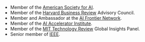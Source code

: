 - Member of the [American Society for AI](https://www.asfai.org).
- Member of the [Harvard Business Review](https://hbr.org) Advisory Council.
- Member and Ambassador at the [AI Frontier Network](https://aifn.co/).
- Member of the [AI Accelerator Institute](https://www.aiacceleratorinstitute.com).
- Member of the [MIT Technology Review](https://www.technologyreview.com) Global Insights Panel.
- Senior member of [IEEE](https://www.ieee.org).
